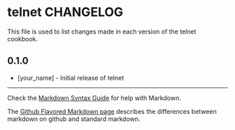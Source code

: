 telnet CHANGELOG
================

This file is used to list changes made in each version of the telnet cookbook.

0.1.0
-----
- [your_name] - Initial release of telnet

- - -
Check the [Markdown Syntax Guide](http://daringfireball.net/projects/markdown/syntax) for help with Markdown.

The [Github Flavored Markdown page](http://github.github.com/github-flavored-markdown/) describes the differences between markdown on github and standard markdown.
